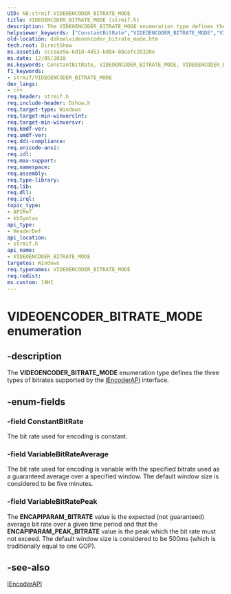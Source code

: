 ```yaml
---
UID: NE:strmif.VIDEOENCODER_BITRATE_MODE
title: VIDEOENCODER_BITRATE_MODE (strmif.h)
description: The VIDEOENCODER_BITRATE_MODE enumeration type defines the three types of bitrates supported by the IEncoderAPI interface.helpviewer_keywords: ["ConstantBitRate","VIDEOENCODER_BITRATE_MODE","VIDEOENCODER_BITRATE_MODE","VIDEOENCODER_BITRATE_MODE enumeration [DirectShow]","VIDEOENCODER_BITRATE_MODEEnumeration","VariableBitRateAverage","VariableBitRatePeak","dshow.videoencoder_bitrate_mode","strmif/ConstantBitRate","strmif/VIDEOENCODER_BITRATE_MODE","strmif/VariableBitRateAverage","strmif/VariableBitRatePeak"]
old-location: dshow\videoencoder_bitrate_mode.htm
tech.root: DirectShow
ms.assetid: ccceae9a-6d1d-4453-bd84-88cefc20320e
ms.date: 12/05/2018
ms.keywords: ConstantBitRate, VIDEOENCODER_BITRATE_MODE, VIDEOENCODER_BITRATE_MODE , VIDEOENCODER_BITRATE_MODE enumeration [DirectShow], VIDEOENCODER_BITRATE_MODEEnumeration, VariableBitRateAverage, VariableBitRatePeak, dshow.videoencoder_bitrate_mode, strmif/ConstantBitRate, strmif/VIDEOENCODER_BITRATE_MODE, strmif/VariableBitRateAverage, strmif/VariableBitRatePeak
f1_keywords:
- strmif/VIDEOENCODER_BITRATE_MODE
dev_langs:
- c++
req.header: strmif.h
req.include-header: Dshow.h
req.target-type: Windows
req.target-min-winverclnt: 
req.target-min-winversvr: 
req.kmdf-ver: 
req.umdf-ver: 
req.ddi-compliance: 
req.unicode-ansi: 
req.idl: 
req.max-support: 
req.namespace: 
req.assembly: 
req.type-library: 
req.lib: 
req.dll: 
req.irql: 
topic_type:
- APIRef
- kbSyntax
api_type:
- HeaderDef
api_location:
- strmif.h
api_name:
- VIDEOENCODER_BITRATE_MODE
targetos: Windows
req.typenames: VIDEOENCODER_BITRATE_MODE
req.redist: 
ms.custom: 19H1
---
```


# VIDEOENCODER_BITRATE_MODE enumeration


## -description



The <b>VIDEOENCODER_BITRATE_MODE</b> enumeration type defines the three types of bitrates supported by the <a href="https://docs.microsoft.com/windows/desktop/api/strmif/nn-strmif-iencoderapi">IEncoderAPI</a> interface.




## -enum-fields




### -field ConstantBitRate

The bit rate used for encoding is constant.
          


### -field VariableBitRateAverage

The bit rate used for encoding is variable with the specified bitrate used as a guaranteed average over a specified window. The default window size is considered to be five minutes.
          


### -field VariableBitRatePeak

The <b>ENCAPIPARAM_BITRATE</b> value is the expected (not guaranteed) average bit rate over a given time period and that the <b>ENCAPIPARAM_PEAK_BITRATE</b> value is the peak which the bit rate must not exceed. The default window size is considered to be 500ms (which is traditionally equal to one GOP).
          


## -see-also




<a href="https://docs.microsoft.com/windows/desktop/api/strmif/nn-strmif-iencoderapi">IEncoderAPI</a>
 

 

